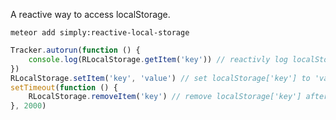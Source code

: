 A reactive way to access localStorage.

```
meteor add simply:reactive-local-storage
```

```javascript
Tracker.autorun(function () {
	console.log(RLocalStorage.getItem('key')) // reactivly log localStorage['key'] to the console.
})
RLocalStorage.setItem('key', 'value') // set localStorage['key'] to 'value'
setTimeout(function () {
	RLocalStorage.removeItem('key') // remove localStorage['key'] after 2 seconds.
}, 2000)
```
